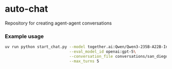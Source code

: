 # auto-chat
Repository for creating agent-agent conversations

### Example usage
``` bash
uv run python start_chat.py --model together.ai:Qwen/Qwen3-235B-A22B-Instruct-2507-tput\
                            --eval_model_id openai:gpt-5\
                            --conversation_file conversations/san_diego_trip.yaml\
                            --max_turns 5
```
